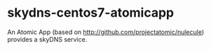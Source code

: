 # skydns-centos7-atomicapp

An Atomic App (based on http://github.com/projectatomic/nulecule) provides a skyDNS service. 

